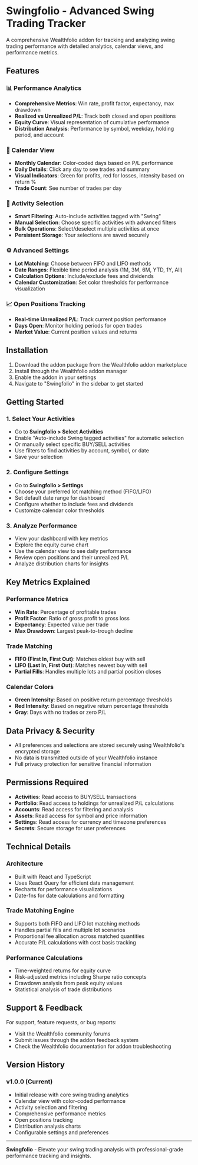 # Swingfolio - Advanced Swing Trading Tracker

A comprehensive Wealthfolio addon for tracking and analyzing swing trading performance with detailed analytics, calendar views, and performance metrics.

## Features

### 📊 Performance Analytics
- **Comprehensive Metrics**: Win rate, profit factor, expectancy, max drawdown
- **Realized vs Unrealized P/L**: Track both closed and open positions
- **Equity Curve**: Visual representation of cumulative performance
- **Distribution Analysis**: Performance by symbol, weekday, holding period, and account

### 📅 Calendar View
- **Monthly Calendar**: Color-coded days based on P/L performance
- **Daily Details**: Click any day to see trades and summary
- **Visual Indicators**: Green for profits, red for losses, intensity based on return %
- **Trade Count**: See number of trades per day

### 🎯 Activity Selection
- **Smart Filtering**: Auto-include activities tagged with "Swing"
- **Manual Selection**: Choose specific activities with advanced filters
- **Bulk Operations**: Select/deselect multiple activities at once
- **Persistent Storage**: Your selections are saved securely

### ⚙️ Advanced Settings
- **Lot Matching**: Choose between FIFO and LIFO methods
- **Date Ranges**: Flexible time period analysis (1M, 3M, 6M, YTD, 1Y, All)
- **Calculation Options**: Include/exclude fees and dividends
- **Calendar Customization**: Set color thresholds for performance visualization

### 📈 Open Positions Tracking
- **Real-time Unrealized P/L**: Track current position performance
- **Days Open**: Monitor holding periods for open trades
- **Market Value**: Current position values and returns

## Installation

1. Download the addon package from the Wealthfolio addon marketplace
2. Install through the Wealthfolio addon manager
3. Enable the addon in your settings
4. Navigate to "Swingfolio" in the sidebar to get started

## Getting Started

### 1. Select Your Activities
- Go to **Swingfolio > Select Activities**
- Enable "Auto-include Swing tagged activities" for automatic selection
- Or manually select specific BUY/SELL activities
- Use filters to find activities by account, symbol, or date
- Save your selection

### 2. Configure Settings
- Go to **Swingfolio > Settings**
- Choose your preferred lot matching method (FIFO/LIFO)
- Set default date range for dashboard
- Configure whether to include fees and dividends
- Customize calendar color thresholds

### 3. Analyze Performance
- View your dashboard with key metrics
- Explore the equity curve chart
- Use the calendar view to see daily performance
- Review open positions and their unrealized P/L
- Analyze distribution charts for insights

## Key Metrics Explained

### Performance Metrics
- **Win Rate**: Percentage of profitable trades
- **Profit Factor**: Ratio of gross profit to gross loss
- **Expectancy**: Expected value per trade
- **Max Drawdown**: Largest peak-to-trough decline

### Trade Matching
- **FIFO (First In, First Out)**: Matches oldest buy with sell
- **LIFO (Last In, First Out)**: Matches newest buy with sell
- **Partial Fills**: Handles multiple lots and partial position closes

### Calendar Colors
- **Green Intensity**: Based on positive return percentage thresholds
- **Red Intensity**: Based on negative return percentage thresholds
- **Gray**: Days with no trades or zero P/L

## Data Privacy & Security

- All preferences and selections are stored securely using Wealthfolio's encrypted storage
- No data is transmitted outside of your Wealthfolio instance
- Full privacy protection for sensitive financial information

## Permissions Required

- **Activities**: Read access to BUY/SELL transactions
- **Portfolio**: Read access to holdings for unrealized P/L calculations
- **Accounts**: Read access for filtering and analysis
- **Assets**: Read access for symbol and price information
- **Settings**: Read access for currency and timezone preferences
- **Secrets**: Secure storage for user preferences

## Technical Details

### Architecture
- Built with React and TypeScript
- Uses React Query for efficient data management
- Recharts for performance visualizations
- Date-fns for date calculations and formatting

### Trade Matching Engine
- Supports both FIFO and LIFO lot matching methods
- Handles partial fills and multiple lot scenarios
- Proportional fee allocation across matched quantities
- Accurate P/L calculations with cost basis tracking

### Performance Calculations
- Time-weighted returns for equity curve
- Risk-adjusted metrics including Sharpe ratio concepts
- Drawdown analysis from peak equity values
- Statistical analysis of trade distributions

## Support & Feedback

For support, feature requests, or bug reports:
- Visit the Wealthfolio community forums
- Submit issues through the addon feedback system
- Check the Wealthfolio documentation for addon troubleshooting

## Version History

### v1.0.0 (Current)
- Initial release with core swing trading analytics
- Calendar view with color-coded performance
- Activity selection and filtering
- Comprehensive performance metrics
- Open positions tracking
- Distribution analysis charts
- Configurable settings and preferences

---

**Swingfolio** - Elevate your swing trading analysis with professional-grade performance tracking and insights.
